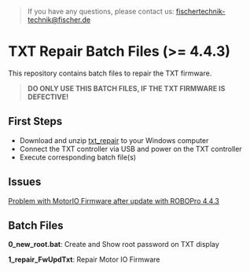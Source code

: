 > If you have any questions, please contact us: fischertechnik-technik@fischer.de

# TXT Repair Batch Files (>= 4.4.3)
This repository contains batch files to repair the TXT firmware.

> **DO ONLY USE THIS BATCH FILES, IF THE TXT FIRMWARE IS DEFECTIVE!**

## First Steps
- Download and unzip [txt_repair](https://github.com/fischertechnikGmbH/txt_repair/archive/master.zip) to your Windows computer
- Connect the TXT controller via USB and power on the TXT controller
- Execute corresponding batch file(s) 

## Issues
[Problem with MotorIO Firmware after update with ROBOPro 4.4.3](docs/FwUpdTxt.md)

## Batch Files

**0_new_root.bat**: Create and Show root password on TXT display

**1_repair_FwUpdTxt**: Repair Motor IO Firmware
